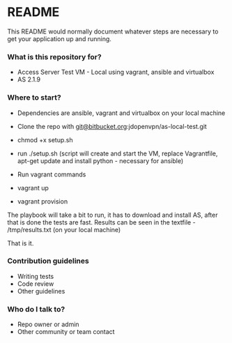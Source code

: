 # README #

This README would normally document whatever steps are necessary to get your application up and running.

### What is this repository for? ###

* Access Server Test VM - Local using vagrant, ansible and virtualbox
* AS 2.1.9

### Where to start? ###

* Dependencies are ansible, vagrant and virtualbox on your local machine

* Clone the repo with git@bitbucket.org:jdopenvpn/as-local-test.git
* chmod +x setup.sh
* run ./setup.sh (script will create and start the VM, replace Vagrantfile, apt-get update and install python - necessary for ansible) 
* Run vagrant commands
* vagrant up
* vagrant provision

The playbook will take a bit to run, it has to download and install AS, after that is done the tests are fast.  Results can be seen in the textfile -
/tmp/results.txt (on your local machine)

That is it.

### Contribution guidelines ###

* Writing tests
* Code review
* Other guidelines

### Who do I talk to? ###

* Repo owner or admin
* Other community or team contact